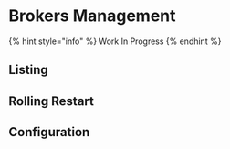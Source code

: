 # Brokers Management

{% hint style="info" %}
Work In Progress
{% endhint %}

## Listing

## Rolling Restart

## Configuration

